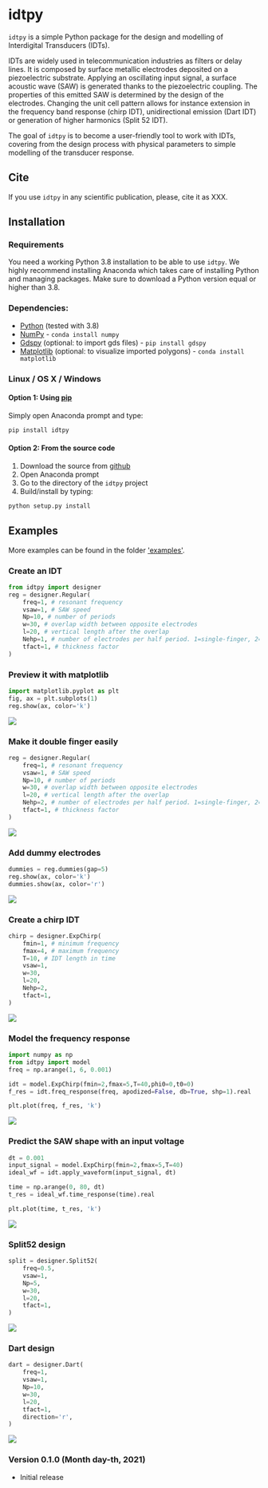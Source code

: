 # idtpy

[comment]: <> ([![BSD-3-Clause]&#40;https://img.shields.io/github/license/nextnanopy/nextnanopy&#41;]&#40;https://opensource.org/licenses/BSD-3-Clause&#41;)

[comment]: <> ([![Downloads]&#40;https://img.shields.io/github/downloads/nextnanopy/nextnanopy/total&#41;]&#40;https://github.com/nextnanopy/nextnanopy/releases&#41;)

`idtpy` is a simple Python package for the design and modelling of Interdigital Transducers (IDTs).

IDTs are widely used in telecommunication industries as filters or delay lines. 
It is composed by surface metallic electrodes deposited on a piezoelectric substrate.
Applying an oscillating input signal, a surface acoustic wave (SAW) is generated thanks to the piezoelectric coupling.
The properties of this emitted SAW is determined by the design of the electrodes.
Changing the unit cell pattern allows for instance extension in the frequency band response (chirp IDT), unidirectional emission (Dart IDT) or generation of higher harmonics (Split 52 IDT).

The goal of `idtpy` is to become a user-friendly tool to work with IDTs, covering from the design process with physical parameters
to simple modelling of the transducer response.

## Cite
If you use `idtpy` in any scientific publication, please, cite it as XXX.

## Installation
### Requirements

You need a working Python 3.8 installation to be able to use `idtpy`. 
We highly recommend installing Anaconda which takes care of installing Python and managing packages. 
Make sure to download a Python version equal or higher than 3.8.

### Dependencies:

* [Python](https://www.python.org/) (tested with 3.8)
* [NumPy](http://numpy.scipy.org/) - `conda install numpy`
* [Gdspy](https://gdspy.readthedocs.io/) (optional: to import gds files) - `pip install gdspy`
* [Matplotlib](https://matplotlib.org/) (optional: to visualize imported polygons) - `conda install matplotlib`

### Linux / OS X / Windows

#### Option 1: Using [pip](https://docs.python.org/3/installing/)

Simply open Anaconda prompt and type:

```sh
pip install idtpy
```

#### Option 2: From the source code

1. Download the source from [github](https://github.com/Junliang-Wang/idtpy)
2. Open Anaconda prompt
3. Go to the directory of the `idtpy` project
4. Build/install by typing:

```sh
python setup.py install
```

## Examples
More examples can be found in the folder ['examples'](https://github.com/Junliang-Wang/idtpy/examples).

### Create an IDT
```python
from idtpy import designer
reg = designer.Regular(
    freq=1, # resonant frequency
    vsaw=1, # SAW speed
    Np=10, # number of periods
    w=30, # overlap width between opposite electrodes
    l=20, # vertical length after the overlap
    Nehp=1, # number of electrodes per half period. 1=single-finger, 2=double-finger...
    tfact=1, # thickness factor
)
```

### Preview it with matplotlib
```python
import matplotlib.pyplot as plt
fig, ax = plt.subplots(1)
reg.show(ax, color='k')
```
![](readme_images/fig1_idt.png)
### Make it double finger easily
```python
reg = designer.Regular(
    freq=1, # resonant frequency
    vsaw=1, # SAW speed
    Np=10, # number of periods
    w=30, # overlap width between opposite electrodes
    l=20, # vertical length after the overlap
    Nehp=2, # number of electrodes per half period. 1=single-finger, 2=double-finger...
    tfact=1, # thickness factor
)
```
![](readme_images/fig2_idt.png)

### Add dummy electrodes
```python
dummies = reg.dummies(gap=5)
reg.show(ax, color='k')
dummies.show(ax, color='r')
```
![](readme_images/fig3_idt.png)

### Create a chirp IDT
```python
chirp = designer.ExpChirp(
    fmin=1, # minimum frequency
    fmax=4, # maximum frequency
    T=10, # IDT length in time
    vsaw=1,
    w=30, 
    l=20, 
    Nehp=2, 
    tfact=1,
)
```
![](readme_images/fig4_idt.png)

### Model the frequency response
```python
import numpy as np
from idtpy import model
freq = np.arange(1, 6, 0.001)

idt = model.ExpChirp(fmin=2,fmax=5,T=40,phi0=0,t0=0)
f_res = idt.freq_response(freq, apodized=False, db=True, shp=1).real

plt.plot(freq, f_res, 'k')
```
![](readme_images/fig5_idt.png)

### Predict the SAW shape with an input voltage

```python
dt = 0.001
input_signal = model.ExpChirp(fmin=2,fmax=5,T=40)
ideal_wf = idt.apply_waveform(input_signal, dt)

time = np.arange(0, 80, dt)
t_res = ideal_wf.time_response(time).real

plt.plot(time, t_res, 'k')
```
![](readme_images/fig6_idt.png)

### Split52 design
```python
split = designer.Split52(
    freq=0.5, 
    vsaw=1, 
    Np=5, 
    w=30, 
    l=20, 
    tfact=1,
)
```
![](readme_images/fig7_idt.png)

### Dart design
```python
dart = designer.Dart(
    freq=1, 
    vsaw=1, 
    Np=10, 
    w=30, 
    l=20, 
    tfact=1,
    direction='r',
)
```
![](readme_images/fig8_idt.png)

### Version 0.1.0 (Month day-th, 2021)
* Initial release